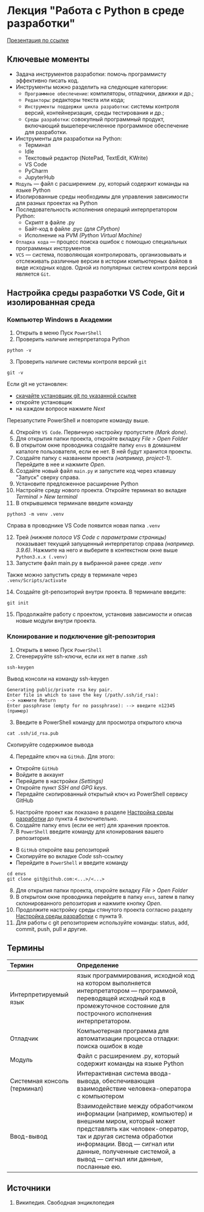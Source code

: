 # Лекция "Работа с Python в среде разработки"

[Презентация по ссылке](https://docs.google.com/presentation/d/1O2v-hMEdc-qXt0mZ3P-ZQUexFsqHle_pTc-d83b-A8s/edit?usp=sharing)

## Ключевые моменты

* Задача инструментов разработки: помочь программисту эффективно писать код.
* Инструменты можно разделить на следующие категории:
  * `Программное обеспечение`: компиляторы, отладчики, движки и др.;
  * `Редакторы`: редакторы текста или кода;
  * `Инструменты поддержки цикла разработки`: системы контроля версий, контейнеризация, среды тестирования и др.;
  * `Среды разработки`: совокупный программный продукт, включающий вышеперечисленное программное обеспечение для разработки.
* Инструменты для разработки на Python:
  * Терминал
  * Idle
  * Текстовый редактор (NotePad, TextEdit, KWrite)
  * VS Code
  * PyCharm
  * JupyterHub
* `Модуль` — файл с расширением .py, который содержит команды на языке Python
* Изолированные среды необходимы для управления зависимости для разных проектах на Python
* Последовательность исполнения операций интерпретатором Python:
  * Скрипт в файле .py
  * Байт-код в файле .pyc _(для CPython)_
  * Исполнение на PVM _(Python Virtual Machine)_
* `Отладка кода` — процесс поиска ошибок с помощью специальных программных инструментов
* `VCS` — система, позволяющая контролировать, организовывать и отслеживать различные версии в истории компьютерных файлов в виде исходных кодов. Одной из популярных систем контроля версий является `Git`.

## Настройка среды разработки VS Code, Git и изолированная среда

### Компьютер Windows в Академии

1. Открыть в меню Пуск `PowerShell`
2. Проверить наличие интерпретатора Python
  
```
python -v
```

3. Проверить наличие системы контроля версий `git`

```
git -v
```

Если git не установлен: 

* [скачайте установщик git по указанной ссылке](https://github.com/git-for-windows/git/releases/download/v2.47.0.windows.1/Git-2.47.0-64-bit.exe)
* откройте установщик
* на каждом вопросе нажмите _Next_

Перезапустите PowerShell и повторите команду выше.

4. Откройте `VS Code`. Первичную настройку пропустите _(Mark done)_.
5. Для открытия папки проекта, откройте вкладку _File > Open Folder_
6. В открытом окне проводника создайте папку `envs` в домашнем каталоге пользователя, если ее нет. В ней будут хранится проекты.
7. Создайте папку с названием проекта _(например, project-1)_. Перейдите в нее и нажмите _Open_.
8. Создайте новый файл `main.py` и запустите код через клавишу "Запуск" сверху справа.
9. Установите предложенное расширение Python
10. Настройте среду нового проекта. Откройте терминал во вкладке _Terminal > New terminal_
11. В открывшемся терминале введите команду

```
python3 -m venv .venv
```

Справа в проводнике VS Code появится новая папка `.venv`

12. Трей _(нижняя полоса VS Code с параметрами страницы)_ показывает текущий запущенный интерпретатор справа _(например. 3.9.6)_. Нажмите на него и выберите в контекстном окне выше `Python3.x.x (.venv)`
13. Запустите файл main.py в выбранной ранее среде _.venv_

Также можно запустить среду в терминале через ```.venv/Scripts/activate```

14. Создайте git-репозиторий внутри проекта. В терминале введите:

```
git init
```

15. Продолжайте работу с проектом, установив зависимости и описав новые модули внутри проекта. 



### Клонирование и подключение git-репозитория

1. Открыть в меню Пуск `PowerShell`
2. Сгенерируйте ssh-ключи, если их нет в папке _.ssh_
```
ssh-keygen
```

Вывод консоли на команду ssh-keygen

    Generating public/private rsa key pair.
    Enter file in which to save the key (/path/.ssh/id_rsa): 
    --> нажмите Return
    Enter passphrase (empty for no passphrase): --> введите n12345 (пример)

3. Введите в PowerShell команду для просмотра открытого ключа

```
cat .ssh/id_rsa.pub
```

Скопируйте содержимое вывода

4. Передайте ключ на `GitHub`. Для этого:

* Откройте `GitHub`
* Войдите в аккаунт
* Перейдите в настройки _(Settings)_
* Откройте пункт _SSH and GPG keys_.
* Передайте скопированный открытый ключ из PowerShell сервису GitHub

5. Настройте проект как показано в разделе [Настройка среды разработки](#настройка-среды-разработки-vs-code-git-и-изолированная-среда) до пункта 4 включительно.
6. Создайте папку envs (если ее нет) для хранения проектов.
7. В `PowerShell` введите команду для клонирования вашего репозитория.

* В `GitHub` откройте ваш репозиторий
* Скопируйте во вкладке _Code_ ssh-ссылку
* Перейдите в `PowerShell` и введите команду

```
cd envs 
git clone git@github.com:<...>/<...> 
```

8. Для открытия папки проекта, откройте вкладку _File > Open Folder_
9. В открытом окне проводника перейдите в папку `envs`, затем в папку склонированного репозитория и нажмите кнопку _Open_.
11. Продолжите настройку среды стянутого проекта согласно разделу [Настройка среды разработки](#настройка-среды-разработки-vs-code-git-и-изолированная-среда) с пункта 9.
12. Для работы с git репозиторием используйте команды: status, add, commit, push, pull и другие.

## Термины

Термин | Определение
:-- | :--
Интерпретируемый язык | язык программирования, исходной код на котором выполняется интерпретатором — программой, переводящей исходный код в промежуточное состояние для построчного исполнения интерпретатором.
Отладчик | Компьютерная программа для автоматизации процесса отладки: поиска ошибок в коде
Модуль | Файл с расширением .py, который содержит команды на языке Python
Системная консоль (терминал) | Интерактивная система ввода-вывода, обеспечивающая взаимодействие человека-оператора с компьютером
Ввод-вывод | Взаимодействие между обработчиком информации (например, компьютер) и внешним миром, который может представлять как человек-оператор, так и другая система обработки информации. Ввод — сигнал или данные, полученные системой, а вывод — сигнал или данные, посланные ею.

## Источники

1. Википедия. Свободная энциклопедия

